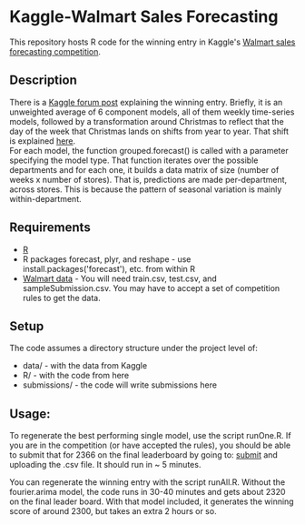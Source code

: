 # Kaggle-Walmart Sales Forecasting  
This repository hosts R code for the winning entry in Kaggle's [Walmart sales forecasting competition](http://www.kaggle.com/c/walmart-recruiting-store-sales-forecasting). 

## Description  
There is a [Kaggle forum post](http://www.kaggle.com/c/walmart-recruiting-store-sales-forecasting/forums/t/8125/first-place-entry) explaining the winning entry. Briefly, it is an unweighted average of 6 component models, all of them weekly time-series models, followed by a transformation around Christmas to reflect that the day of the week that Christmas lands on shifts from year to year. That shift is explained [here](http://www.kaggle.com/c/walmart-recruiting-store-sales-forecasting/forums/t/8028/a-key-adjustment).   
For each model, the function grouped.forecast() is called with a parameter specifying the model type. That function iterates over the possible departments and for each one, it builds a data matrix of size (number of weeks x number of stores). That is, predictions are made per-department, across stores. This is because the pattern of seasonal variation is mainly within-department.

## Requirements
* [R](http://www.r-project.org/)
* R packages forecast, plyr, and reshape - use install.packages('forecast'), etc. from within R
* [Walmart data](http://www.kaggle.com/c/walmart-recruiting-store-sales-forecasting/data) - You will need train.csv, test.csv, and sampleSubmission.csv. You may have to accept a set of competition rules to get the data.

## Setup
The code assumes a directory structure under the project level of:  

* data/ - with the data from Kaggle  
* R/ - with the code from here  
* submissions/ - the code will write submissions here  

## Usage:
To regenerate the best performing single model, use the script runOne.R. If you are in the competition (or have accepted the rules), you should be able to submit that for 2366 on the final leaderboard by going to: [submit](http://www.kaggle.com/c/walmart-recruiting-store-sales-forecasting/submissions/attach) and uploading the .csv file. It should run in ~ 5 minutes.

You can regenerate the winning entry with the script runAll.R. Without the fourier.arima model, the code runs in 30-40 minutes and gets about 2320 on the final leader board. With that model included, it generates the winning score of around 2300, but takes an extra 2 hours or so.  
